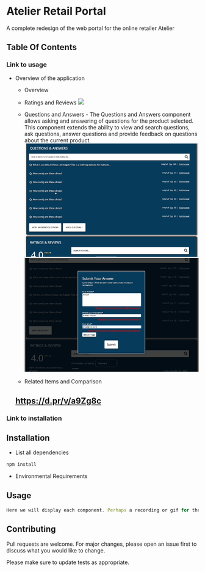 # Atelier Retail Portal

A complete redesign of the web portal for the online retailer Atelier

## Table Of Contents

### Link to usage

  * Overview of the application
    * Overview
    * Ratings and Reviews
   ![](https://github.com/mphilip9/rfe2209-databases/blob/master/Oct-29-2022%2016-53-47.gif)
   
    * Questions and Answers - The Questions and Answers component allows asking and answering of questions for the product selected. This component extends the ability to view and search questions, ask questions, answer questions and provide feedback on questions about the current product.
    ![A gif demonstrating functionality for Questions and Answers](https://github.com/phodye/RockPaperScissors/blob/main/FEC_QandA_1.gif?raw=true)
    ![A gif demonstrating functionality for Questions and Answers](https://github.com/phodye/RockPaperScissors/blob/main/FEC_QandA_2.gif?raw=true)
    * Related Items and Comparison
    ## https://d.pr/v/a9Zg8c

### Link to installation



## Installation
  * List all dependencies
  ```javascript
  npm install
  ```
  * Environmental Requirements

## Usage

```javascript
Here we will display each component. Perhaps a recording or gif for the visually inclined

```



## Contributing
Pull requests are welcome. For major changes, please open an issue first to discuss what you would like to change.

Please make sure to update tests as appropriate.
